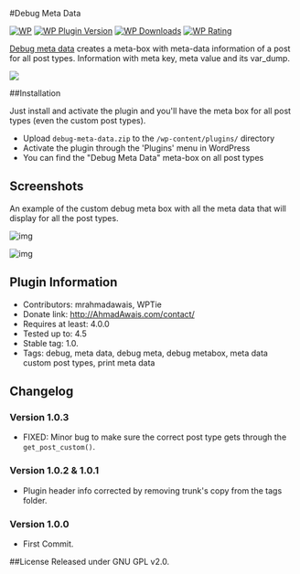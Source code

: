 #Debug Meta Data

[![WP](https://img.shields.io/badge/WordPress-%E2%86%92-lightgrey.svg?style=flat-square)](https://wordpress.org/plugins/debug-meta-data/)
[![WP Plugin Version](https://img.shields.io/wordpress/plugin/v/debug-meta-data.svg?style=flat-square&label=version)](https://wordpress.org/plugins/debug-meta-data/)
[![WP Downloads](https://img.shields.io/wordpress/plugin/dt/debug-meta-data.svg?style=flat-square)](https://wordpress.org/plugins/debug-meta-data/)
[![WP Rating](https://img.shields.io/wordpress/plugin/r/fb-save-button-for-wp.svg?style=flat-square)](https://wordpress.org/support/view/plugin-reviews/debug-meta-data?filter=5)

[Debug meta data](https://wordpress.org/plugins/debug-meta-data/) creates a meta-box with meta-data information of a post for all post types. Information with meta key, meta value and its var_dump.

![](https://i.imgur.com/5UUHiyk.jpg)

##Installation

Just install and activate the plugin and you'll have the meta box for all post types (even the custom post types).

- Upload `debug-meta-data.zip` to the `/wp-content/plugins/` directory
- Activate the plugin through the 'Plugins' menu in WordPress
- You can find the "Debug Meta Data" meta-box on all post types

## Screenshots
An example of the custom debug meta box with all the meta data that will display for all the post types.

![img](https://i.imgur.com/qwtHy7V.png)

![img](https://i.imgur.com/vnZsCMC.png)


## Plugin Information
- Contributors: mrahmadawais, WPTie 
- Donate link: http://AhmadAwais.com/contact/ 
- Requires at least: 4.0.0 
- Tested up to: 4.5 
- Stable tag: 1.0.
- Tags: debug, meta data, debug meta, debug metabox, meta data custom post types, print meta data 

## Changelog

### Version 1.0.3
- FIXED: Minor bug to make sure the correct post type gets through the `get_post_custom()`.

### Version 1.0.2 & 1.0.1
- Plugin header info corrected by removing trunk's copy from the tags folder.

### Version 1.0.0
- First Commit.

##License
Released under GNU GPL v2.0.
